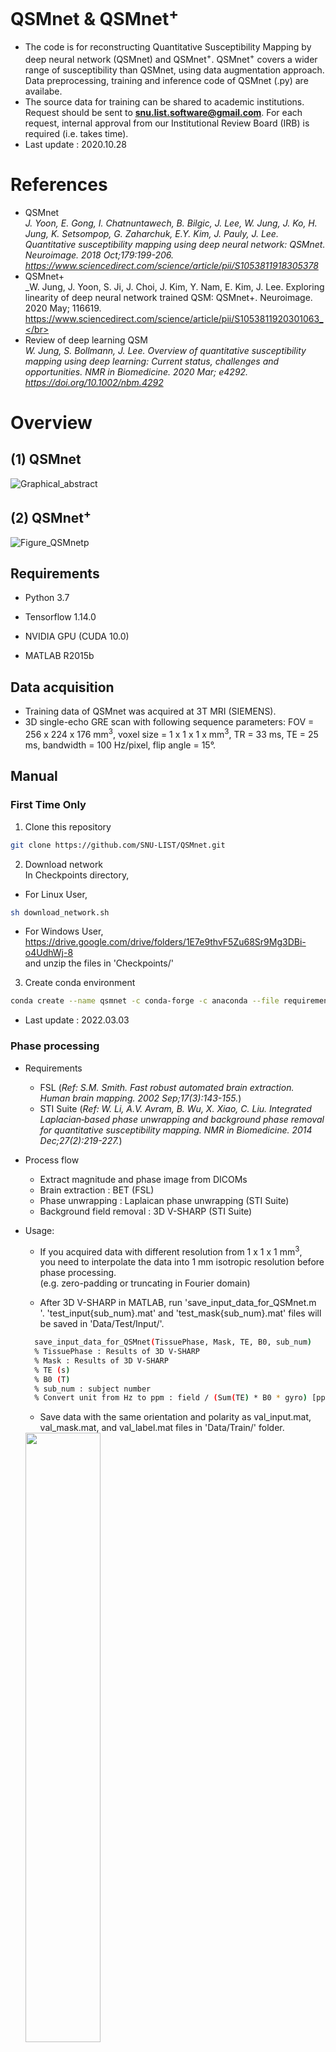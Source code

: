 # QSMnet & QSMnet<sup>+</sup>
* The code is for reconstructing Quantitative Susceptibility Mapping by deep neural network (QSMnet) and QSMnet<sup>+</sup>. QSMnet<sup>+</sup> covers a wider range of susceptibility than QSMnet, using data augmentation approach. Data preprocessing, training and  inference code of QSMnet (.py) are availabe.
* The source data for training can be shared to academic institutions. Request should be sent to **snu.list.software@gmail.com**. For each request, internal approval from our Institutional Review Board (IRB) is required (i.e. takes time).
* Last update : 2020.10.28

# References
* QSMnet </br>
_J. Yoon, E. Gong, I. Chatnuntawech, B. Bilgic, J. Lee, W. Jung, J. Ko, H. Jung, K. Setsompop, G. Zaharchuk, E.Y. Kim, J. Pauly, J. Lee.
Quantitative susceptibility mapping using deep neural network: QSMnet.
Neuroimage. 2018 Oct;179:199-206. https://www.sciencedirect.com/science/article/pii/S1053811918305378_
* QSMnet+ </br>
_W. Jung, J. Yoon, S. Ji, J. Choi, J. Kim, Y. Nam, E. Kim, J. Lee. Exploring linearity of deep neural network trained QSM: QSMnet+.
Neuroimage. 2020 May; 116619. https://www.sciencedirect.com/science/article/pii/S1053811920301063_</br>
* Review of deep learning QSM </br>
*W. Jung, S. Bollmann, J. Lee. Overview of quantitative susceptibility mapping using deep learning: Current status, challenges and opportunities.
NMR in Biomedicine. 2020 Mar; e4292. https://doi.org/10.1002/nbm.4292*

# Overview
## (1) QSMnet
![Graphical_abstract](https://user-images.githubusercontent.com/29892433/62440733-5d4ad300-b78c-11e9-975d-ca56e77422aa.jpg)
## (2) QSMnet<sup>+</sup>
![Figure_QSMnetp](https://user-images.githubusercontent.com/29892433/66732154-a65a8a00-ee95-11e9-90aa-f23b0d6ee863.png)

## Requirements
* Python 3.7

* Tensorflow 1.14.0

* NVIDIA GPU (CUDA 10.0)

* MATLAB R2015b

## Data acquisition
* Training data of QSMnet was acquired at 3T MRI (SIEMENS).
* 3D single-echo GRE scan with following sequence parameters: FOV = 256 x 224 x 176 mm<sup>3</sup>, voxel size = 1 x 1 x 1 x mm<sup>3</sup>, TR = 33 ms, TE = 25 ms, bandwidth = 100 Hz/pixel, flip angle = 15°.

## Manual

### First Time Only
1. Clone this repository
```bash
git clone https://github.com/SNU-LIST/QSMnet.git
```
2. Download network </br>
In Checkpoints directory,
* For Linux User,
```bash
sh download_network.sh
```
* For Windows User, </br>
https://drive.google.com/drive/folders/1E7e9thvF5Zu68Sr9Mg3DBi-o4UdhWj-8 </br>
and unzip the files in 'Checkpoints/' </br>

3. Create conda environment
```bash
conda create --name qsmnet -c conda-forge -c anaconda --file requirements.txt 
```
* Last update : 2022.03.03

### Phase processing
* Requirements
  * FSL (_Ref: S.M. Smith. Fast robust automated brain extraction. Human brain mapping. 2002 Sep;17(3):143-155._)
  * STI Suite (_Ref: W. Li, A.V. Avram, B. Wu, X. Xiao, C. Liu. Integrated Laplacian‐based phase unwrapping and background phase removal for quantitative susceptibility mapping. NMR in Biomedicine. 2014 Dec;27(2):219-227._)
  
* Process flow
  * Extract magnitude and phase image from DICOMs
  * Brain extraction : BET (FSL)
  * Phase unwrapping : Laplaican phase unwrapping (STI Suite)
  * Background field removal : 3D V-SHARP (STI Suite)
  
* Usage:
  * If you acquired data with different resolution from 1 x 1 x 1 mm<sup>3</sup>,</br>
    you need to interpolate the data into 1 mm isotropic resolution before phase processing.</br>
    (e.g. zero-padding or truncating in Fourier domain)
    
  * After 3D V-SHARP in MATLAB, run 'save_input_data_for_QSMnet.m</br>'.
    'test_input{sub_num}.mat' and 'test_mask{sub_num}.mat' files will be saved in 'Data/Test/Input/'.
  ```bash
    save_input_data_for_QSMnet(TissuePhase, Mask, TE, B0, sub_num)
    % TissuePhase : Results of 3D V-SHARP
    % Mask : Results of 3D V-SHARP
    % TE (s)
    % B0 (T)
    % sub_num : subject number
    % Convert unit from Hz to ppm : field / (Sum(TE) * B0 * gyro) [ppm]
  ```
  * Save data with the same orientation and polarity as val_input.mat, val_mask.mat, and val_label.mat files in 'Data/Train/' folder.
   <img src="https://user-images.githubusercontent.com/29892433/64081330-5f2b9600-cd3a-11e9-9ff2-20e1e0ef2996.jpg" width="50%" height="50%">

### Training process
* Requirements in python library
  * tensorflow, numpy, matplotlib, scipy.io, h5py, tqdm

* Usage
  * Before training, local field & susceptibility maps need to be dividied into 64 x 64 x 64 in Matlab
  
  ```bash
  python training_data_patch.py
  # PS : Patch size
  # net_name : Network name
  # sub_num : Number of subject to train
  # dir_num : Number of direction per subject
  # patch_num : Number of patches in [x, y, z]
  ```
  
  * Training process in python
  
  ```bash
  python train.py
  ```
  
### Inference
* Requirements in python library
  * tensorflow, scipy.io, matplotlib, numpy, niblabel

* Usage
```bash
python inference.py
```
  * 'subject#_<network_name>-epochs.mat' & 'subject#_<network_name>-epochs.nii' will be saved after QSMnet reconstruction.
